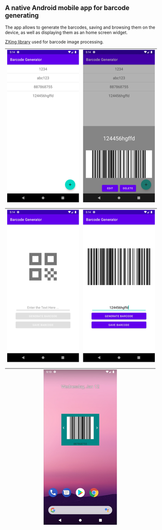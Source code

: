 ## A native Android mobile app for barcode generating


The app allows to generate the barcodes, saving and browsing them on the device, as well as displaying them as an home screen widget.

[ZXing library](https://github.com/zxing/zxing) used for barcode image processing.

|<img src="screenshots/barcodes_list.jpg" alt="drawing" width="100%"/>|<img src="screenshots/barcode_preview.jpg" alt="drawing" width="100%"/>|
|--|--|

|<img src="screenshots/new_barcode_intial.jpg" alt="drawing" width="100%"/>|<img src="screenshots/new_barcode.jpg" alt="drawing" width="100%"/>|
|--|--|


|<center><img src="screenshots/widget.jpg" alt="drawing" width="50%"/></Center>|
|--|
